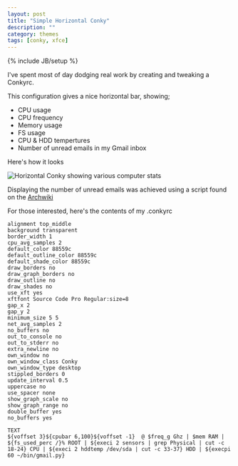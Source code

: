 ```yaml
---
layout: post
title: "Simple Horizontal Conky"
description: ""
category: themes 
tags: [conky, xfce]
---
```

{% include JB/setup %}

I've spent most of day dodging real work by creating and tweaking a Conkyrc.

This configuration gives a nice horizontal bar, showing;

+ CPU usage
+ CPU frequency
+ Memory usage
+ FS usage
+ CPU & HDD tempertures
+ Number of unread emails in my Gmail inbox

Here's how it looks

![Horizontal Conky showing various computer stats]({{site.url}}/assets/images/screenshots/screenshot_131014_conky.png)

Displaying the number of unread emails was achieved using a script found on the [Archwiki](https://wiki.archlinux.org/index.php/conky#Display_number_of_new_emails_.28Gmail.29)

For those interested, here's the contents of my .conkyrc

    alignment top_middle
    background transparent
    border_width 1
    cpu_avg_samples 2
    default_color 88559c 
    default_outline_color 88559c
    default_shade_color 88559c
    draw_borders no
    draw_graph_borders no
    draw_outline no
    draw_shades no
    use_xft yes
    xftfont Source Code Pro Regular:size=8
    gap_x 2 
    gap_y 2 
    minimum_size 5 5
    net_avg_samples 2
    no_buffers no
    out_to_console no
    out_to_stderr no
    extra_newline no
    own_window no
    own_window_class Conky
    own_window_type desktop
    stippled_borders 0
    update_interval 0.5
    uppercase no
    use_spacer none
    show_graph_scale no
    show_graph_range no
    double_buffer yes
    no_buffers yes
    
    TEXT
    ${voffset 3}${cpubar 6,100}${voffset -1}  @ $freq_g Ghz | $mem RAM | ${fs_used_perc /}% ROOT | ${execi 2 sensors | grep Physical | cut -c 18-24} CPU | ${execi 2 hddtemp /dev/sda | cut -c 33-37} HDD | ${execpi 60 ~/bin/gmail.py}


